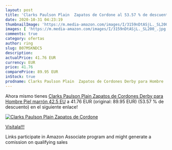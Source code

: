 ```yaml
---
layout: post
title: 'Clarks Paulson Plain  Zapatos de Cordone al 53.57 % de descuento'
date: 2020-10-31 04:23:19
thumbnailImage: 'https://m.media-amazon.com/images/I/3159nDtASjL._SL200_.jpg'
images: [ 'https://m.media-amazon.com/images/I/3159nDtASjL._SL200_.jpg' ]
comments: true
category: ofertas
author: ring
slug: B07MSKNDC5
description:
actualPrice: 41.76 EUR
currency: EUR
price: 41.76
comparePrice: 89.95 EUR
inStock: true
prodname: Clarks Paulson Plain  Zapatos de Cordones Derby para Hombre  Piel marrón  42.5 EU
---
```


Ahora mismo tienes [Clarks Paulson Plain  Zapatos de Cordones Derby para Hombre  Piel marrón  42.5 EU](https://www.amazon.es/dp/B07MSKNDC5/?tag=tolees-21) a 41.76 EUR (original: 89.95 EUR) (53.57 %  de descuento) en el siguiente enlace!

[![Clarks Paulson Plain  Zapatos de Cordone](https://m.media-amazon.com/images/I/3159nDtASjL._SL200_.jpg)](https://www.amazon.es/dp/B07MSKNDC5/?tag=tolees-21)

[Visítala!!!](https://www.amazon.es/dp/B07MSKNDC5/?tag=tolees-21)

Links participate in Amazon Associate program and might generate a comission on qualifying sales

